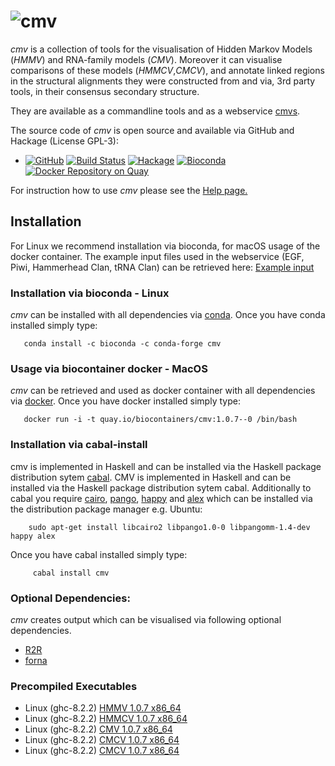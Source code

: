 ![cmv](http://www.bioinf.uni-freiburg.de/~egg/cmvlogo.png "cmv") 
=========
*cmv* is a collection of tools for the visualisation of Hidden Markov Models (*HMMV*) and RNA-family models (*CMV*).
Moreover it can visualise comparisons of these models (*HMMCV*,*CMCV*), and annotate linked regions in the structural alignments they were constructed from and via, 3rd party tools, in their consensus secondary structure.

They are available as a commandline tools and as a webservice [cmvs](http://rna.informatik.uni-freiburg.de/CMVS/).

The source code of *cmv* is open source and available via GitHub and Hackage (License GPL-3):

*   [![GitHub](https://img.shields.io/github/tag/eggzilla/cmv.svg)](https://github.com/eggzilla/cmv) [![Build Status](https://travis-ci.org/eggzilla/cmv.svg?branch=master)](https://travis-ci.org/eggzilla/cmv) [![Hackage](https://img.shields.io/hackage/v/cmv.svg)](https://hackage.haskell.org/package/cmv) [![Bioconda](https://anaconda.org/bioconda/cmv/badges/version.svg)](https://anaconda.org/bioconda/cmv) [![Docker Repository on Quay](https://quay.io/repository/biocontainers/cmv/status "Docker Repository on Quay")](https://quay.io/repository/biocontainers/cmv)

For instruction how to use *cmv* please see the [Help page.](http://www.gapjunction.eu/cmvs/help)

## Installation
For Linux we recommend installation via bioconda, for macOS usage of the docker container.
The example input files used in the webservice (EGF, Piwi, Hammerhead Clan, tRNA Clan) can be retrieved here: [Example input](http://www.gapjunction.eu/data/cmvs/exampleInput.zip)

### Installation via bioconda - Linux

*cmv* can be installed with all dependencies via [conda](https://conda.io/docs/install/quick.html). Once you have conda installed simply type:

       conda install -c bioconda -c conda-forge cmv
       
### Usage via biocontainer docker - MacOS

*cmv* can be retrieved and used as docker container with all dependencies via [docker](https://docs.docker.com/engine/installation/). Once you have docker installed simply type:

       docker run -i -t quay.io/biocontainers/cmv:1.0.7--0 /bin/bash

### Installation via cabal-install

cmv is implemented in Haskell and can be installed via the Haskell package distribution sytem [cabal](https://www.haskell.org/cabal/). CMV is implemented in Haskell and can be installed via the Haskell package distribution sytem cabal. Additionally to cabal you require [cairo](https://cairographics.org/), [pango](http://www.pango.org/), [happy](https://www.haskell.org/happy/) and [alex](https://www.haskell.org/alex/) which can be installed via the distribution package manager e.g. Ubuntu: 
        
        sudo apt-get install libcairo2 libpango1.0-0 libpangomm-1.4-dev happy alex
   
Once you have cabal installed simply type:

         cabal install cmv

### Optional Dependencies:
*cmv* creates output which can be visualised via following optional dependencies.
* [R2R](http://breaker.research.yale.edu/R2R/)
* [forna](http://rna.tbi.univie.ac.at/forna/)

### Precompiled Executables

* Linux (ghc-8.2.2) [HMMV 1.0.7 x86_64](http://www.bioinf.uni-freiburg.de/~egg/cmvs/bin/HMMV)
* Linux (ghc-8.2.2) [HMMCV 1.0.7 x86_64](http://www.bioinf.uni-freiburg.de/~egg/cmvs/bin/HMMCV)
* Linux (ghc-8.2.2) [CMV 1.0.7 x86_64](http://www.bioinf.uni-freiburg.de/~egg/cmvs/bin/CMV)
* Linux (ghc-8.2.2) [CMCV 1.0.7 x86_64](http://www.bioinf.uni-freiburg.de/~egg/cmvs/bin/CMCV)
* Linux (ghc-8.2.2) [CMCV 1.0.7 x86_64](http://www.bioinf.uni-freiburg.de/~egg/cmvs/bin/CMCWStoCMCV)
   
